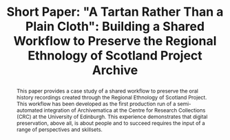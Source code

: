 ---
abstract: This paper provides a case study of a shared workflow to preserve the oral
  history recordings created through the Regional Ethnology of Scotland Project. This
  workflow has been developed as the first production run of a semi-automated integration
  of Archivematica at the Centre for Research Collections (CRC) at the University
  of Edinburgh. This experience demonstrates that digital preservation, above all,
  is about people and to succeed requires the input of a range of perspectives and
  skillsets.
creators:
- Thomson, Sara Day
date: null
document_url: https://az659834.vo.msecnd.net/eventsairwesteuprod/production-inconference-public/4675944b03cf46d69f1ef0e5d189719a
grand_parent: iPRES
institutions:
- University of Edinburgh
keywords:
- oral history
- workflow documentation
- automation
landing_page_url: null
language: eng
layout: publication
license: CC-BY 4.0 International
notes_url: null
parent: iPRES 2022
publication_type: short paper
size: null
slides_url: null
source_name: iPRES
title: 'Short Paper: "A Tartan Rather Than a Plain Cloth": Building a Shared Workflow
  to Preserve the Regional Ethnology of Scotland Project Archive'
year: 2022
---